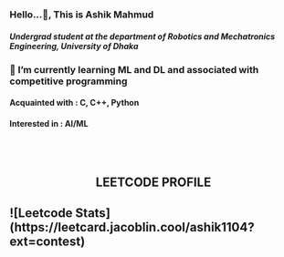### Hello...👋, This is Ashik Mahmud
##### Undergrad student at the department of Robotics and Mechatronics Engineering, University of Dhaka



### 🌱 I’m currently learning ML and DL and associated with competitive programming



#### Acquainted with : C, C++, Python
#### Interested in : AI/ML
</br>
</br>

<h2 align="center">LEETCODE PROFILE<h2>
![Leetcode Stats](https://leetcard.jacoblin.cool/ashik1104?ext=contest)
<!--
**ashik1104/ashik1104** is a ✨ _special_ ✨ repository because its `README.md` (this file) appears on your GitHub profile.

Here are some ideas to get you started:

- 🔭 I’m currently working on ...
- 🌱 I’m currently learning ...
- 👯 I’m looking to collaborate on ...
- 🤔 I’m looking for help with ...
- 💬 Ask me about ...
- 📫 How to reach me: ...
- 😄 Pronouns: ...
- ⚡ Fun fact: ...
-->

